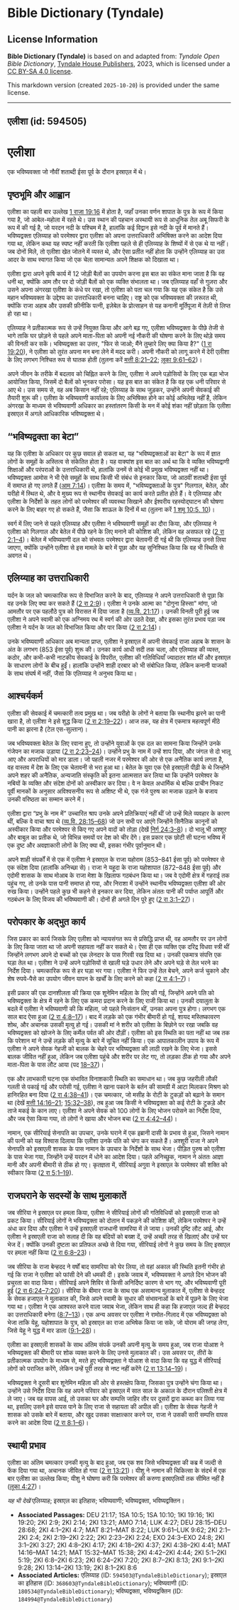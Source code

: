 # Bible Dictionary (Tyndale)

## License Information

**Bible Dictionary (Tyndale)** is based on and adapted from: _Tyndale Open Bible Dictionary_, [Tyndale House Publishers](https://tyndaleopenresources.com/), 2023, which is licensed under a [CC BY-SA 4.0 license](https://creativecommons.org/licenses/by-sa/4.0/legalcode.en).

This markdown version (created `2025-10-20`) is provided under the same license.



--------------------------------

## एलीशा (id: 594505)

एलीशा
=====

एक भविष्यवक्ता जो नौवीं शताब्दी ईसा पूर्व के दौरान इस्राएल में थे।

पृष्ठभूमि और आह्वान
-------------------

एलीशा का पहली बार उल्लेख [1 राजा 19:16](https://ref.ly/1Kgs19:16) में होता है, जहाँ उनका वर्णन शापात के पुत्र के रूप में किया गया है, जो आबेल\-महोला में रहते थे। उस स्थान की पहचान अस्थायी रूप से आधुनिक तेल अबू सिफरी के रूप में की गई है, जो यरदन नदी के पश्चिम में है, हालांकि कई विद्वान इसे नदी के पूर्व में मानते हैं। भविष्यद्वक्ता एलिय्याह को परमेश्वर द्वारा एलीशा को अपना उत्तराधिकारी अभिषिक्त करने का आदेश दिया गया था, लेकिन कथा यह स्पष्ट नहीं करती कि एलीशा पहले से ही एलिय्याह के शिष्यों में से एक थे या नहीं। जब दोनों मिले, तो एलीशा खेत जोतने में व्यस्त थे, और ऐसा प्रतीत नहीं होता कि उन्होंने एलिय्याह का उस आदर के साथ स्वागत किया जो एक चेला सामान्यतः अपने शिक्षक को दिखाता था।

एलीशा द्वारा अपने कृषि कार्य में 12 जोड़ी बैलों का उपयोग करना इस बात का संकेत माना जाता है कि वह धनी था, क्योंकि आम तौर पर दो जोड़ी बैलों को एक व्यक्ति संभालता था। जब एलिय्याह वहाँ से गुज़रा और उसने अपना अंगरखा एलीशा के कंधे पर रखा, तो एलीशा को पता चल गया कि यह एक संकेत है कि उसे महान भविष्यवक्ता के उद्देश्य का उत्तराधिकारी बनना चाहिए। राष्ट्र को एक भविष्यवक्ता की ज़रूरत थी, क्योंकि राजा अहाब और उसकी फ़ीनीकि पत्नी, इज़ेबेल के प्रोत्साहन से यह कनानी मूर्तिपूजा में तेज़ी से लिप्त हो रहा था।

एलिय्याह ने प्रतीकात्मक रूप से उन्हें नियुक्त किया और आगे बढ़ गए, एलीशा भविष्यद्वक्ता के पीछे तेजी से भागे ताकि घर छोड़ने से पहले अपने माता\-पिता को अपनी नई नौकरी की घोषणा करने के लिए थोड़े समय की विनती कर सकें। भविष्यद्वक्ता का उत्तर, "फिर से जाओ; मैंने तुम्हारे लिए क्या किया है?" ([1 रा 19:20](https://ref.ly/1Kgs19:20)), ने एलीशा को तुरंत अपना मन बना लेने में मदद करी। अपनी नौकरी को लागू करने में देरी एलीशा के लिए लगभग निश्चित रूप से घातक होती (तुलना करें [मत्ती 8:21–22](https://ref.ly/Matt8:21-Matt8:22); [लूका 9:61–62](https://ref.ly/Luke9:61-Luke9:62))।

अपने जीवन के तरीके में बदलाव को चिह्नित करने के लिए, एलीशा ने अपने पड़ोसियों के लिए एक बड़ा भोज आयोजित किया, जिसमें दो बैलों को भूनकर परोसा। यह इस बात का संकेत है कि वह एक धनी परिवार से आए थे। उस समय से, वह अब किसान नहीं रहे; एलिय्याह के साथ जुड़कर, उन्होंने अपनी सेवकाई की तैयारी शुरू की। एलीशा के भविष्यवाणी कार्यालय के लिए अभिषिक्त होने का कोई अभिलेख नहीं है, लेकिन अंगरखा के माध्यम से भविष्यवाणी अधिकार का हस्तांतरण किसी के मन में कोई शंका नहीं छोड़ता कि एलीशा इस्राएल में अगले आधिकारिक भविष्यद्वक्ता थे।

“भविष्यद्वक्ता का बेटा”
-----------------------

यह कि एलीशा के अधिकार पर कुछ सवाल हो सकता था, यह "भविष्यद्वक्ताओं का बेटा" के रूप में ज्ञात लोगों के समूहों के अस्तित्व से संकेतित होता है। यह वाक्यांश इस बात का अर्थ था कि वे व्यक्ति भविष्यद्वाणी शिक्षाओं और परंपराओं के उत्तराधिकारी थे, हालांकि उनमें से कोई भी प्रमुख भविष्यद्वक्ता नहीं था। भविष्यद्वक्ता आमोस ने भी ऐसे समूहों के साथ किसी भी संबंध से इनकार किया, जो आठवीं शताब्दी ईसा पूर्व में समाप्त हो गए लगते हैं ([आम 7:14](https://ref.ly/Amos7:14))। एलीशा के समय में, "भविष्यद्वक्ताओं के पुत्र" गिलगाल, बेतेल, और यरीहो में स्थित थे, और वे मुख्य रूप से स्थानीय सेवकाई का कार्य करते प्रतीत होते हैं। वे एलिय्याह और एलीशा के निर्देशों के तहत लोगों को परमेश्वर की व्यवस्था सिखाने और ईश्वरीय रहस्योद्घाटन की घोषणा करने के लिए बाहर गए हो सकते हैं, जैसा कि शाऊल के दिनों में था (तुलना करें [1 शमू 10:5, 10](https://ref.ly/1Sam10:5,1Sam10:10))।

स्वर्ग में लिए जाने से पहले एलिय्याह और एलीशा ने भविष्यवाणी समूहों का दौरा किया, और एलिय्याह ने एलीशा को गिलगाल और बेतेल में पीछे रहने के लिए मनाने की कोशिश की, लेकिन वह असफल रहे ([2 रा 2:1–4](https://ref.ly/2Kgs2:1-2Kgs2:4))। बेतेल में भविष्यवाणी दल को संभवतः परमेश्वर द्वारा चेतावनी दी गई थी कि एलिय्याह उनसे लिया जाएगा, क्योंकि उन्होंने एलीशा से इस मामले के बारे में पूछा और यह सुनिश्चित किया कि वह भी स्थिति से अवगत थे।

एलिय्याह का उत्तराधिकारी
------------------------

यर्दन के जल को चमत्कारिक रूप से विभाजित करने के बाद, एलिय्याह ने अपने उत्तराधिकारी से पूछा कि वह उनके लिए क्या कर सकते हैं ([2 रा 2:9](https://ref.ly/2Kgs2:9))। एलीशा ने उनके आत्मा का "दोगुना हिस्सा" मांगा, जो आमतौर पर एक पहलौठे पुत्र को विरासत में दिया जाता है ([व्य.वि. 21:17](https://ref.ly/Deut21:17))। उनकी विनती पूरी हुई जब एलीशा ने अपने स्वामी को एक अग्निमय रथ में स्वर्ग की ओर उठते देखा, और इसका तुरंत प्रभाव पड़ा जब एलीशा ने यर्दन के जल को विभाजित किया और पार किया ([2 रा 2:14](https://ref.ly/2Kgs2:14))।

उनके भविष्यवाणी अधिकार अब मान्यता प्राप्त, एलीशा ने इस्राएल में अपनी सेवकाई राजा अहाब के शासन के अंत के लगभग (853 ईसा पूर्व) शुरू की। उनका कार्य आधी सदी तक चला, और एलिय्याह की व्यस्त, कठोर, और कभी\-कभी नाटकीय सेवकाई के विपरीत, एलीशा की गतिविधियाँ ज्यादातर शांत थीं और इस्राएल के साधारण लोगों के बीच हुईं। हालांकि उन्होंने शाही दरबार को भी संबोधित किया, लेकिन कनानी याजकों के साथ संघर्ष में नहीं, जैसा कि एलिय्याह ने अनुभव किया था।

आश्चर्यकर्म
-----------

एलीशा की सेवकाई में चमत्कारी तत्व प्रमुख था। जब यरीहो के लोगों ने बताया कि स्थानीय झरने का पानी खारा है, तो एलीशा ने इसे शुद्ध किया ([2 रा 2:19–22](https://ref.ly/2Kgs2:19-2Kgs2:22))। आज तक, यह क्षेत्र में एकमात्र महत्वपूर्ण मीठे पानी का झरना है (टेल एस\-सुल्तान)।

जब भविष्यवक्ता बेतेल के लिए रवाना हुए, तो उन्होंने युवाओं के एक दल का सामना किया जिन्होंने उनके गंजेपन का मजाक उड़ाया ([2 रा 2:23–24](https://ref.ly/2Kgs2:23-2Kgs2:24))। उन्होंने प्रभु के नाम में उन्हें शाप दिया, और जंगल से दो भालू आए और अपराधियों को मार डाला। जो पहली नजर में परमेश्वर की ओर से एक अनैतिक कार्य लगता है, वह वास्तव में देश के लिए एक चेतावनी से भरा हुआ था। बेतेल के युवा एक ऐसे इस्राएली पीढ़ी के थे जिन्होंने अपने शहर की अनैतिक, अन्यजाति संस्कृति को इतना आत्मसात कर लिया था कि उन्होंने परमेश्वर के नबियों के व्यक्ति और संदेश दोनों को अस्वीकार कर दिया। वे न केवल अधार्मिक थे बल्कि प्राचीन निकट पूर्वी मानकों के अनुसार अविश्वसनीय रूप से अशिष्ट भी थे, एक गंजे पुरुष का मजाक उड़ाने के बजाय उनकी वरिष्ठता का सम्मान करने में।

एलीशा द्वारा “प्रभु के नाम में” उच्चारित श्राप उनके अपने प्रतिक्रियाएं नहीं थीं जो उन्हें मिले व्यवहार के कारण थीं, बल्कि वे वाचा श्राप थे ([व्य.वि. 28:15–68](https://ref.ly/Deut28:15-Deut28:68)) जो उन सभी पर आएंगे जिन्होंने सिनैतिक कानूनों को अस्वीकार किया और परमेश्वर से किए गए अपने वादों को तोड़ा (देखें [निर्ग 24:3–8](https://ref.ly/Exod24:3-Exod24:8))। दो भालू भी अश्शूर और बाबुल का प्रतीक थे, जो विभिन्न समयों पर देश को चीर देंगे। इस प्रकार एक छोटी सी घटना भविष्य में एक दुष्ट और अवज्ञाकारी लोगों के लिए क्या थी, इसका गंभीर पूर्वानुमान थी।

अपने शाही संपर्कों में से एक में एलीशा ने इस्राएल के राजा यहोराम (853–841 ईसा पूर्व) को परमेश्वर से एक संदेश दिया (हालांकि अनिच्छा से)। राजा ने यहूदा के राजा यहोशापात (872–848 ईसा पूर्व) और एदोमी शासक के साथ मोआब के राजा मेशा के खिलाफ गठबंधन किया था। जब वे एदोमी क्षेत्र में गहराई तक पहुंच गए, तो उनके पास पानी समाप्त हो गया, और निराशा में उन्होंने स्थानीय भविष्यद्वक्ता एलीशा की ओर रुख किया। उन्होंने पहले कुछ भी कहने से इनकार कर दिया, लेकिन अंततः पानी की पर्याप्त आपूर्ति और गठबंधन के लिए विजय की भविष्यवाणी की। दोनों ही अगले दिन पूरे हुए ([2 रा 3:1–27](https://ref.ly/2Kgs3:1-2Kgs3:27))।

परोपकार के अद्भुत कार्य
-----------------------

जिस प्रकार का कार्य जिसके लिए एलीशा को न्यायसंगत रूप से प्रसिद्धि प्राप्त थी, वह आमतौर पर उन लोगों के लिए किया जाता था जो अपनी सहायता नहीं कर सकते थे। ऐसा ही एक व्यक्ति एक दरिद्र विधवा स्त्री थीं जिन्होंने लगभग अपने दो बच्चों को एक लेनदार के पास गिरवी रख दिया था। उनकी एकमात्र संपत्ति एक घड़ा तेल था। एलीशा ने उन्हें अपने पड़ोसियों से खाली घड़े उधार लेने और अपने घड़े से तेल भरने का निर्देश दिया। चमत्कारिक रूप से हर घड़ा भर गया। एलीशा ने फिर उन्हें तेल बेचने, अपने कर्ज चुकाने और शेष रुपये\-पैसे का उपयोग जीवन यापन के खर्चों के लिए करने को कहा ([2 रा 4:1–7](https://ref.ly/2Kgs4:1-2Kgs4:7))।

इसी प्रकार की एक दानशीलता की क्रिया एक शूनेमिन महिला के लिए की गई, जिन्होंने अपने पति को भविष्यद्वक्ता के क्षेत्र में रहने के लिए एक कमरा प्रदान करने के लिए राजी किया था। उनकी दयालुता के बदले में एलीशा ने भविष्यवाणी की कि महिला, जो पहले निःसंतान थीं, उनका अपना पुत्र होगा। लगभग एक साल बाद ऐसा हुआ ([2 रा 4:8–17](https://ref.ly/2Kgs4:8-2Kgs4:17))। बाद में लड़के को एक गंभीर बीमारी हो गई, शायद मस्तिष्कावरण शोथ, और अचानक उसकी मृत्यु हो गई। उसकी मां ने शरीर को एलीशा के बिछोने पर रखा जबकि वह भविष्यद्वक्ता को खोजने के लिए कर्मेल पर्वत की ओर दौड़ीं। एलीशा को इस स्थिति का पता नहीं था जब तक कि परेशान मां ने उन्हें लड़के की मृत्यु के बारे में सूचित नहीं किया। एक आपातकालीन उपाय के रूप में एलीशा ने अपने सेवक गेहजी को बालक के चेहरे पर भविष्यद्वक्ता की लाठी रखने के लिए भेजा। इससे बालक जीवित नहीं हुआ, लेकिन जब एलीशा पहुंचे और शरीर पर लेट गए, तो लड़का ठीक हो गया और अपने माता\-पिता के पास लौट आया (पद [18–37](https://ref.ly/2Kgs4:18-2Kgs4:37))।

एक और लाभकारी घटना एक संभावित विनाशकारी स्थिति का समाधान था। जब कुछ जहरीली लौकी गलती से पकाई गई और परोसी गई, एलीशा ने खाना पकाने के बर्तन की सामग्री में आटा मिलाकर मिश्रण को हानिरहित बना दिया ([2 रा 4:38–41](https://ref.ly/2Kgs4:38-2Kgs4:41))। एक चमत्कार, जो मसीह के रोटी के टुकड़ों को बढ़ाने के समान था (देखें [मत्ती 14:16–21](https://ref.ly/Matt14:16-Matt14:21); [15:32–38](https://ref.ly/Matt15:32-Matt15:38)), तब हुआ जब किसी ने भविष्यद्वक्ता को कई रोटी के टुकड़े और ताजे मकई के कान लाए। एलीशा ने अपने सेवक को 100 लोगों के लिए भोजन परोसने का निर्देश दिया, और जब ऐसा किया गया, तो लोगों ने खाया और भोजन बचा ([2 रा 4:42–44](https://ref.ly/2Kgs4:42-2Kgs4:44))।

नामान, एक सीरियाई सेनापति का उपचार, उनके घराने में एक इब्रानी दासी के प्रभाव से हुआ, जिसने नामान की पत्नी को यह विश्वास दिलाया कि एलीशा उनके पति को चंगा कर सकते हैं। अश्शूरी राजा ने अपने सेनापति को इस्राएली शासक के पास नामान के उपचार के निर्देशों के साथ भेजा। पीड़ित पुरुष को एलीशा के पास भेजा गया, जिन्होंने उन्हें यरदन में धोने का आदेश दिया। पहले अनिच्छुक, नामान ने अंततः आज्ञा मानी और अपनी बीमारी से ठीक हो गए। कृतज्ञता में, सीरियाई अगुवा ने इस्राएल के परमेश्वर की शक्ति को स्वीकार किया ([2 रा 5:1–19](https://ref.ly/2Kgs5:1-2Kgs5:19)).

राजघराने के सदस्यों के साथ मुलाकातें
------------------------------------

जब सीरिया ने इस्राएल पर हमला किया, एलीशा ने सीरियाई लोगों की गतिविधियों को इस्राएली राजा को प्रकट किया। सीरियाई लोगों ने भविष्यद्वक्ता को दोतान में पकड़ने की कोशिश की, लेकिन परमेश्वर ने उन्हें अंधा कर दिया और एलीशा ने उन्हें इस्राएली राजधानी सामरिया में ले जाया। उनकी दृष्टि लौट आई, और एलीशा ने इस्राएली राजा को सलाह दी कि वह बंदियों को बख्श दें, उन्हें अच्छी तरह से खिलाएं और उन्हें घर भेज दें। क्योंकि उनकी दुष्टता का प्रतिफल अच्छे से दिया गया, सीरियाई लोगों ने कुछ समय के लिए इस्राएल पर हमला नहीं किया ([2 रा 6:8–23](https://ref.ly/2Kgs6:8-2Kgs6:23))।

जब सीरिया के राजा बेन्हदद ने वर्षों बाद सामरिया को घेर लिया, तो वहां अकाल की स्थिति इतनी गंभीर हो गई कि राजा ने एलीशा को फांसी देने की धमकी दी। इसके जवाब में, भविष्यवक्ता ने अगले दिन भोजन की प्रचुरता का वादा किया। सीरियाई अपने शिविर से किसी अनिर्दिष्ट कारण से भाग गए, और भविष्यवाणी पूरी हुई ([2 रा 6:24–7:20](https://ref.ly/2Kgs6:24-2Kgs7:20))। सीरिया के बीमार राजा के साथ एक असामान्य मुलाकात में, एलीशा से बेन्हदद के सेवक हजाएल ने मुलाकात की, जिसे अपने स्वामी के सुधार की संभावनाओं के बारे में पूछने के लिए भेजा गया था। एलीशा ने एक आश्वस्त करने वाला जवाब भेजा, लेकिन साथ ही कहा कि हजाएल जल्द ही बेन्हदद का उत्तराधिकारी बनेगा ([8:7–13](https://ref.ly/2Kgs8:7-2Kgs8:13))। एक अन्य अवसर पर एलीशा ने रामोत\-गिलाद में एक भविष्यद्वक्ता को भेजा ताकि येहू, यहोशापात के पुत्र, को इस्राएल का राजा अभिषेक किया जा सके, जो योराम की जगह लेगा, जिसे येहू ने युद्ध में मार डाला ([9:1–28](https://ref.ly/2Kgs9:1-2Kgs9:28))।

एलीशा का इस्राएली शासकों के साथ अंतिम संपर्क उनकी अपनी मृत्यु के समय हुआ, जब राजा योआश ने भविष्यद्वक्ता की बीमारी पर शोक व्यक्त करने के लिए उनसे मुलाकात की। उस अवसर पर, तीरों के प्रतीकात्मक उपयोग के माध्यम से, मरते हुए भविष्यद्वक्ता ने योआश से वादा किया कि वह युद्ध में सीरियाई लोगों को पराजित करेंगे, लेकिन उन्हें पूरी तरह से नष्ट नहीं करेंगे ([2 रा 13:14–19](https://ref.ly/2Kgs13:14-2Kgs13:19))।

भविष्यद्वक्ता ने दूसरी बार शूनेमिन महिला की ओर से हस्तक्षेप किया, जिसका पुत्र उन्होंने चंगा किया था। उन्होंने उसे निर्देश दिया कि वह अपने परिवार को इस्राएल में सात साल के अकाल के दौरान पलिश्ती क्षेत्र में ले जाए। जब वह वापस आई, तो उसका घर और सम्पत्ति जाहिर तौर पर दूसरों द्वारा कब्जा कर लिया गया था, इसलिए उसने इसे वापस पाने के लिए राजा से सहायता की अपील की। एलीशा के सेवक गेहजी ने शासक को उसके बारे में बताया, और खुद उसका साक्षात्कार करने पर, राजा ने उसकी सारी सम्पत्ति वापस करने का आदेश दिया ([2 रा 8:1–6](https://ref.ly/2Kgs8:1-2Kgs8:6))।

स्थायी प्रभाव
-------------

एलीशा का अंतिम चमत्कार उनकी मृत्यु के बाद हुआ, जब एक शव जिसे भविष्यद्वक्ता की कब्र में जल्दी से फेंक दिया गया था, अचानक जीवित हो गया ([2 रा 13:21](https://ref.ly/2Kgs13:21))। यीशु ने नामान की चिकित्सा के संदर्भ में एक बार एलीशा का उल्लेख किया; यीशु ने घोषणा करी कि परमेश्वर की करुणा इस्राएलियों तक सीमित नहीं है ([लूका 4:27](https://ref.ly/Luke4:27))।

*यह भी देखें* एलिय्याह; इस्राएल का इतिहास; भविष्यवाणी; भविष्यद्वक्ता, भविष्यद्वक्तिन।

* **Associated Passages:** DEU 21:17; 1SA 10:5; 1SA 10:10; 1KI 19:16; 1KI 19:20; 2KI 2:9; 2KI 2:14; 2KI 13:21; AMO 7:14; LUK 4:27; DEU 28:15–DEU 28:68; 2KI 4:1–2KI 4:7; MAT 8:21–MAT 8:22; LUK 9:61–LUK 9:62; 2KI 2:1–2KI 2:4; 2KI 2:19–2KI 2:22; 2KI 2:23–2KI 2:24; EXO 24:3–EXO 24:8; 2KI 3:1–2KI 3:27; 2KI 4:8–2KI 4:17; 2KI 4:18–2KI 4:37; 2KI 4:38–2KI 4:41; MAT 14:16–MAT 14:21; MAT 15:32–MAT 15:38; 2KI 4:42–2KI 4:44; 2KI 5:1–2KI 5:19; 2KI 6:8–2KI 6:23; 2KI 6:24–2KI 7:20; 2KI 8:7–2KI 8:13; 2KI 9:1–2KI 9:28; 2KI 13:14–2KI 13:19; 2KI 8:1–2KI 8:6
* **Associated Articles:** एलिय्याह (ID: `594503@TyndaleBibleDictionary`); इस्राएल का इतिहास  (ID: `368603@TyndaleBibleDictionary`); भविष्यवाणी (ID: `180534@TyndaleBibleDictionary`); भविष्यद्वक्ता, भविष्यद्वक्तिन (ID: `184994@TyndaleBibleDictionary`)

